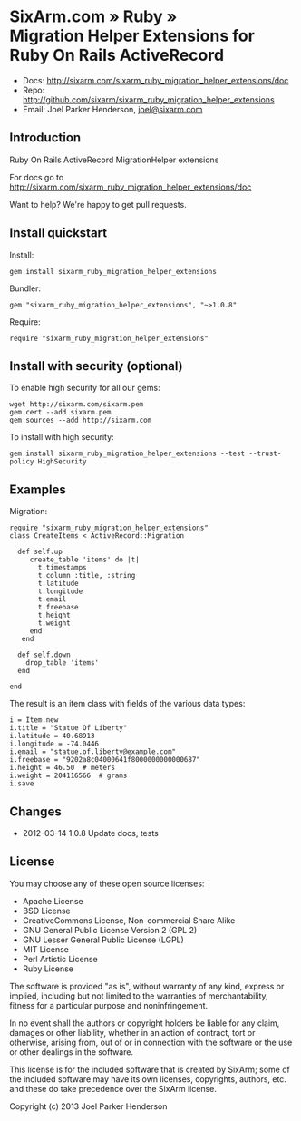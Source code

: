 # SixArm.com » Ruby » <br> Migration Helper Extensions for Ruby On Rails ActiveRecord

* Docs: <http://sixarm.com/sixarm_ruby_migration_helper_extensions/doc>
* Repo: <http://github.com/sixarm/sixarm_ruby_migration_helper_extensions>
* Email: Joel Parker Henderson, <joel@sixarm.com>


## Introduction

Ruby On Rails ActiveRecord MigrationHelper extensions

For docs go to <http://sixarm.com/sixarm_ruby_migration_helper_extensions/doc>

Want to help? We're happy to get pull requests.


## Install quickstart

Install:

    gem install sixarm_ruby_migration_helper_extensions

Bundler:

    gem "sixarm_ruby_migration_helper_extensions", "~>1.0.8"

Require:

    require "sixarm_ruby_migration_helper_extensions"


## Install with security (optional)

To enable high security for all our gems:

    wget http://sixarm.com/sixarm.pem
    gem cert --add sixarm.pem
    gem sources --add http://sixarm.com

To install with high security:

    gem install sixarm_ruby_migration_helper_extensions --test --trust-policy HighSecurity


## Examples

Migration:

    require "sixarm_ruby_migration_helper_extensions"
    class CreateItems < ActiveRecord::Migration

      def self.up
         create_table 'items' do |t|
           t.timestamps
           t.column :title, :string
           t.latitude
           t.longitude
           t.email
           t.freebase
           t.height
           t.weight
         end
       end

      def self.down
        drop_table 'items'
      end

    end

The result is an item class with fields of the various data types:

    i = Item.new
    i.title = "Statue Of Liberty"
    i.latitude = 40.68913
    i.longitude = -74.0446
    i.email = "statue.of.liberty@example.com"
    i.freebase = "9202a8c04000641f8000000000000687"
    i.height = 46.50  # meters
    i.weight = 204116566  # grams
    i.save


## Changes

* 2012-03-14 1.0.8 Update docs, tests
## License

You may choose any of these open source licenses:

  * Apache License
  * BSD License
  * CreativeCommons License, Non-commercial Share Alike
  * GNU General Public License Version 2 (GPL 2)
  * GNU Lesser General Public License (LGPL)
  * MIT License
  * Perl Artistic License
  * Ruby License

The software is provided "as is", without warranty of any kind, 
express or implied, including but not limited to the warranties of 
merchantability, fitness for a particular purpose and noninfringement. 

In no event shall the authors or copyright holders be liable for any 
claim, damages or other liability, whether in an action of contract, 
tort or otherwise, arising from, out of or in connection with the 
software or the use or other dealings in the software.

This license is for the included software that is created by SixArm;
some of the included software may have its own licenses, copyrights, 
authors, etc. and these do take precedence over the SixArm license.

Copyright (c) 2013 Joel Parker Henderson
